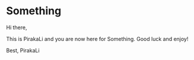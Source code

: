 # Something

Hi there,

This is PirakaLi and you are now here for Something.
Good luck and enjoy!

Best,
PirakaLi
